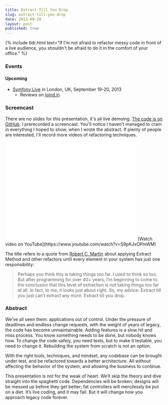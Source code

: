 ```yaml
---
title: Extract Till You Drop
slug: extract-till-you-drop
date: 2013-09-20
layout: post
published: true
---
```


{% include tldr.html text="If I'm not afraid to refactor messy code in front of a live audience, you shouldn't be afraid to do it in the comfort of your office." %}

### Events

#### Upcoming

- [Symfony Live](http://london2013.live.symfony.com/speakers.html#mathias) in London, UK, September 19-20, 2013
  - Reviews on [joind.in](https://joind.in/talk/view/9334)

### Screencast

There are no slides for this presentation, it's all live demoing. [The code is on GitHub](https://github.com/mathiasverraes/extract-till-you-drop).
 I prerecorded a screencast. You'll notice I haven't managed to cram in everything I hoped to show, when I wrote the abstract.
 If plenty of people are interested, I'll record more videos of refactoring techniques.

<iframe width="420" height="315" src="//www.youtube.com/embed/S9pKJxOPmWM" frameborder="0" allowfullscreen></iframe>
[Watch video on YouTube](https://www.youtube.com/watch?v=S9pKJxOPmWM)

The title refers to a quote from [Robert C. Martin](https://sites.google.com/site/unclebobconsultingllc/one-thing-extract-till-you-drop) about applying Extract Method and other refactors until every element in your
  system has just one responsibility:

<blockquote>Perhaps you think this is taking things too far. I used to think so too. But after programming for over 40+
years, I’m beginning to come to the conclusion that this level of extraction is not taking things too far at all. In fact,
to me, it looks just about right. So, my advice: Extract till you just can’t extract any more. Extract till you drop.</blockquote>

### Abstract

We’ve all seen them: applications out of control. Under the pressure of deadlines and endless change requests, with the weight of years of legacy, the code has become unmaintainable. Adding features is a slow hit and miss process. You know something needs to be done, but nobody knows how. To change the code safely, you need tests, but to make it testable, you need to change it. Rebuilding the system from scratch is not an option.

With the right tools, techniques, and mindset, any codebase can be brought under test, and be refactored towards a better architecture. All without affecting the behavior of the system, and allowing the business to continue.

This presentation is not for the weak of heart. We’ll skip the theory and dive straight into the spaghetti code. Dependencies will be broken; designs will be messed up before they get better; fat controllers will mercilessly be put on a diet. It’s live coding, and it may fail. But it will change how you approach legacy code forever.
